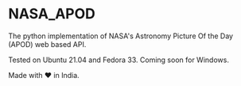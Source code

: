# NASA_APOD

The python implementation of NASA's Astronomy Picture Of the Day (APOD) web based API. 

Tested on Ubuntu 21.04 and Fedora 33. Coming soon for Windows.

Made with ❤️ in India.

